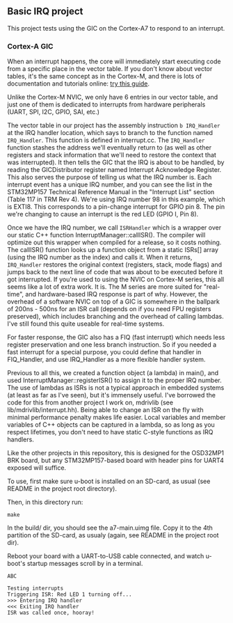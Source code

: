 ## Basic IRQ project

This project tests using the GIC on the Cortex-A7 to respond to an interrupt.

### Cortex-A GIC
When an interrupt happens, the core will immediately start executing code from
a specific place in the vector table. If you don't know about vector tables,
it's the same concept as in the Cortex-M, and there is lots of documentation
and tutorials online: [try this
guide](https://interrupt.memfault.com/blog/arm-cortex-m-exceptions-and-nvic).

Unlike the Cortex-M NVIC, we only have 6 entries in our vector table, and just one of them is dedicated to interrupts from hardware peripherals (UART, SPI, I2C, GPIO, SAI, etc.)

The vector table in our project has the assembly instruction `b IRQ_Handler` at
the IRQ handler location, which says to branch to the function named
`IRQ_Handler`. This function is defined in interrupt.cc.  The `IRQ_Handler`
function stashes the address we'll eventually return to (as well as other
registers and stack information that we'll need to restore the context that was
interrupted). It then tells the GIC that the IRQ is about to be handled, by
reading the GICDistributor register named Interrupt Acknowledge Register. This
also serves the purpose of telling us what the IRQ number is. Each interrupt
event has a unique IRQ number, and you can see the list in the STM32MP157
Technical Reference Manual in the "Interrupt List" section (Table 117 in TRM
Rev 4). We're using IRQ number 98 in this example, which is EXTI8. This
corresponds to a pin-change interrupt for GPIO pin 8. The pin we're changing to
cause an interrupt is the red LED (GPIO I, Pin 8).

Once we have the IRQ number, we call `ISRHandler` which is a wrapper over our
static C++ function InterruptManager::callISR(). The compiler will optimize
out this wrapper when compiled for a release, so it costs nothing.  The
callISR() function looks up a function object from a static ISRs[] array (using
the IRQ number as the index) and calls it.  When it returns, `IRQ_Handler`
restores the original context (registers, stack, mode flags) and jumps back to
the next line of code that was about to be executed before it got interrupted.
If you're used to using the NVIC on Cortex-M series, this all seems like a lot
of extra work. It is. The M series are more suited for "real-time", and
hardware-based IRQ response is part of why. However, the overhead of a software
NVIC on top of a GIC is somewhere in the ballpark of 200ns - 500ns for an ISR call
(depends on if you need FPU registers preserved), which includes branching and
the overhead of calling lambdas.  I've still found this quite useable for
real-time systems. 

For faster response, the GIC also has a FIQ (fast interrupt) which needs less
register preservation and one less branch instruction. So if you needed a fast
interrupt for a special purpose, you could define that handler in FIQ_Handler,
and use IRQ_Handler as a more flexible handler system.

Previous to all this, we created a function object (a lambda) in main(), and
used InterruptManager::registerISR() to assign it to the proper IRQ number.
The use of lambdas as ISRs is not a typical approach in embedded systems (at
least as far as I've seen), but it's immensely useful. I've borrowed the code
for this from another project I work on, mdrivlib (see
lib/mdrivlib/interrupt.hh). Being able to change an ISR on the fly with minimal
performance penalty makes life easier. Local variables and member variables of
C++ objects can be captured in a lambda, so as long as you respect lifetimes,
you don't need to have static C-style functions as IRQ handlers.

Like the other projects in this repository, this is designed for the OSD32MP1
BRK board, but any STM32MP157-based board with header pins for UART4 exposed
will suffice.

To use, first make sure u-boot is installed on an SD-card, as usual (see README
in the project root directory). 

Then, in this directory run:

```
make
```

In the build/ dir, you should see the a7-main.uimg file. Copy it to the 4th
partition of the SD-card, as usualy (again, see README in the project root
dir).

Reboot your board with a UART-to-USB cable connected, and watch u-boot's
startup messages scroll by in a terminal.

```
ABC

Testing interrupts
Triggering ISR: Red LED 1 turning off...
>>> Entering IRQ handler
<<< Exiting IRQ handler
ISR was called once, hooray!
```



